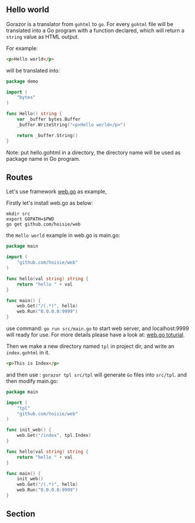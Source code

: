 

## Hello world

Gorazor is a translator from `gohtml` to `go`. For every `gohtml` file will be translated into a Go program with a function declared, which will return a `string` value as HTML output.

For example:

```html
<p>Hello world</p>
```

will be translated into:

```go
package demo

import (
	"bytes"
)

func Hello() string {
	var _buffer bytes.Buffer
	_buffer.WriteString("<p>Hello world</p>")

	return _buffer.String()
}
```

Note: put hello.gohtml in a directory, the directory name will be used as package name in Go program.

## Routes

Let's use framework [web.go](github.com/hoisie/web) as example,

Firstly let's install web.go as below:
```shell
mkdir src
export GOPATH=$PWD
go get github.com/hoisie/web
```

the `Hello world` example in web.go is main.go:

```go
package main

import (
    "github.com/hoisie/web"
)

func hello(val string) string {
    return "hello " + val
}

func main() {
    web.Get("/(.*)", hello)
    web.Run("0.0.0.0:9999")
}

```

use command: `go run src/main.go` to start web server, and localhost:9999 will ready for use. For more details please have a look at: [web.go toturial](http://webgo.io/).

Then we make a new directory named `tpl` in project dir, and write an `index.gohtml` in it.

```html
<p>This is Index</p>
```

and then use : `gorazor tpl src/tpl` will generate `Go` files into `src/tpl`.
and then modify main.go:

```go
package main

import (
	"tpl"
	"github.com/hoisie/web"
)

func init_web() {
	web.Get("/index", tpl.Index)
}

func hello(val string) string {
	return "hello " + val
}

func main() {
	init_web()
	web.Get("/(.*)", hello)
	web.Run("0.0.0.0:9999")
}

```

## Section
